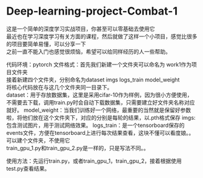 # Deep-learning-project-Combat-1
这是一个简单的深度学习实战项目，你甚至可以零基础去使用它  
最近也在学习深度学习有关方面的课程，然后就做了这样一个小项目，感觉比很多的项目要简单易懂，可以分享一下  
之前一直不能入门也感觉很烦恼，希望可以给同样经历的人一些帮助。

代码环境：pytorch
文件格式：首先我们新建一个文件夹可以命名为 work1作为项目文件夹  
接着新建四个文件夹，分别命名为dataset imgs logs_train model_weight  
将核心代码放在与这几个文件夹同一目录下。  
dataset：用于存放数据集，这里是采用cifar-10作为样例，因为很小方便使用，不需要去下载，调用train.py时会自动下载数据集，只需要建立好文件夹名称对应就好。
model_weight：当我们训练好一个网络，最重要的当然就是保留好参数啦，将他们放在这个文件夹下，对应的分别是每轮的结果，以.pth格式保存
imgs:包含测试图片，用于测试网络效果。
logs_train：是一个tensorboard保存的events文件，方便在tensorboard上进行每次结果查看，这块不懂可以看度娘。。可以建个文件夹，不使用它  
train_gpu_1.py和train_gpu_2.py是一样的，只是写法不同。。  

使用方法：先运行train.py，或者train_gpu_1，train_gpu_2，接着根据使用test.py查看结果。


